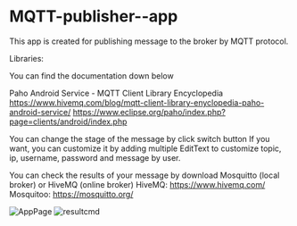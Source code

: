 # MQTT-publisher--app
This app is created for publishing message to the broker by MQTT protocol.

Libraries: 

You can find the documentation down below

Paho Android Service - MQTT Client Library Encyclopedia
https://www.hivemq.com/blog/mqtt-client-library-enyclopedia-paho-android-service/
https://www.eclipse.org/paho/index.php?page=clients/android/index.php

You can change the stage of the message by click switch button
If you want, you can customize it by adding multiple EditText to customize topic, ip, username, password and message by user. 

You can check the results of your message by download Mosquitto (local broker) or HiveMQ (online broker)
HiveMQ: https://www.hivemq.com/
Mosquitoo: https://mosquitto.org/

![AppPage](https://user-images.githubusercontent.com/75833534/154084350-8cf4f090-13c8-452f-ba90-e396644a705d.png)
![resultcmd](https://user-images.githubusercontent.com/75833534/154084372-77b845c0-a624-47eb-a24b-b10a111c91ae.png)




